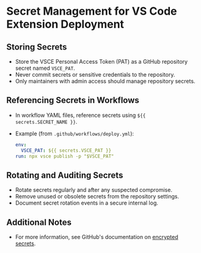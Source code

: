 # Secret Management for VS Code Extension Deployment

## Storing Secrets

- Store the VSCE Personal Access Token (PAT) as a GitHub repository secret named `VSCE_PAT`.
- Never commit secrets or sensitive credentials to the repository.
- Only maintainers with admin access should manage repository secrets.

## Referencing Secrets in Workflows

- In workflow YAML files, reference secrets using `${{ secrets.SECRET_NAME }}`.
- Example (from `.github/workflows/deploy.yml`):

  ```yaml
  env:
    VSCE_PAT: ${{ secrets.VSCE_PAT }}
  run: npx vsce publish -p "$VSCE_PAT"
  ```

## Rotating and Auditing Secrets

- Rotate secrets regularly and after any suspected compromise.
- Remove unused or obsolete secrets from the repository settings.
- Document secret rotation events in a secure internal log.

## Additional Notes

- For more information, see GitHub's documentation on
  [encrypted secrets](https://docs.github.com/en/actions/security-guides/encrypted-secrets).
